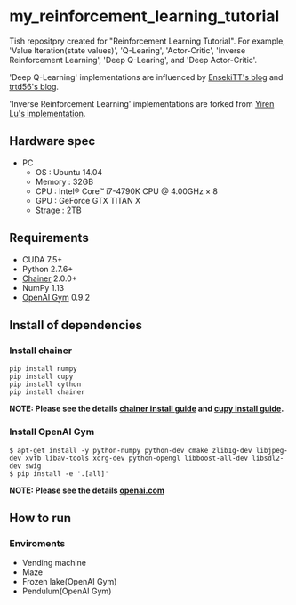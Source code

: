 # my\_reinforcement\_learning\_tutorial
Tish repositpry created for "Reinforcement Learning Tutorial". For example, 'Value Iteration(state values)', 'Q-Learing', 'Actor-Critic', 'Inverse Reinforcement Learning', 'Deep Q-Learing', and 'Deep Actor-Critic'.

'Deep Q-Learning' implementations are influenced by [EnsekiTT's blog](http://ensekitt.hatenablog.com/entry/2016/11/28/035827) and [trtd56's blog](https://qiita.com/trtd56/items/3a09d37788d8d13ff131).

'Inverse Reinforcement Learning' implementations are forked from [Yiren Lu's implementation](https://github.com/stormmax/irl-imitation).



## Hardware spec
- PC
	- OS : Ubuntu 14.04
	- Memory : 32GB
	- CPU : Intel® Core™ i7-4790K CPU @ 4.00GHz × 8 
	- GPU : GeForce GTX TITAN X
	- Strage : 2TB

## Requirements
- CUDA 7.5+
- Python 2.7.6+
- [Chainer](https://github.com/pfnet/chainer) 2.0.0+
- NumPy 1.13
- [OpenAI Gym](https://github.com/openai/gym) 0.9.2

## Install of dependencies
### Install chainer
```
pip install numpy
pip install cupy
pip install cython
pip install chainer
```
**NOTE: Please see the details [chainer install guide](https://docs.chainer.org/en/v2.0.0/install.html) and [cupy install guide](https://docs-cupy.chainer.org/en/stable/install.html).**

### Install OpenAI Gym
```
$ apt-get install -y python-numpy python-dev cmake zlib1g-dev libjpeg-dev xvfb libav-tools xorg-dev python-opengl libboost-all-dev libsdl2-dev swig
$ pip install -e '.[all]'
```
**NOTE: Please see the details [openai.com](https://gym.openai.com/)**

## How to run
### Enviroments
- Vending machine
- Maze
- Frozen lake(OpenAI Gym)
- Pendulum(OpenAI Gym)
